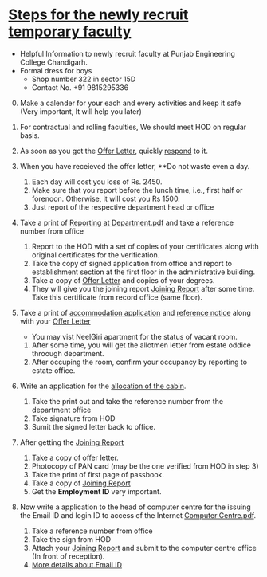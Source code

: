 # [Steps for the newly recruit temporary faculty](https://github.com/suri2501/Punjab-Engineering-College-Chandigarh/tree/main/Faculty)
- Helpful Information to newly recruit faculty at Punjab Engineering College Chandigarh. 
- Formal dress for boys
	- Shop number 322 in sector 15D
	- Contact No. +91 9815295336
0. Make a calender for your each and every activities and keep it safe (Very important, It will help you later)
1. For contractual and rolling faculties, We should meet HOD on regular basis.
2. As soon as you got the [Offer Letter](https://github.com/suri2501/Punjab-Engineering-College-Chandigarh/blob/main/Offer_Letter.pdf), quickly [respond](https://github.com/suri2501/Punjab-Engineering-College-Chandigarh/tree/main/Acceptance_of_Offer.pdf) to it.
3. When you have receieved the offer letter, **Do not waste even a day.
	1. Each day will cost you loss of Rs. 2450.
	2. Make sure that you report before the lunch time, i.e., first half or forenoon. Otherwise, it will cost you Rs 1500.
	3. Just report of the respective department head or office
4. Take a print of [Reporting at Department.pdf](https://github.com/suri2501/Punjab-Engineering-College-Chandigarh/tree/main/Reporting_at_Department.pdf) and take a reference number from office
	1. Report to the HOD with a set of copies of your certificates along with original certificates for the verification.
	2. Take the copy of signed application from office and report to establishment section at the first floor in the administrative building.
	3. Take a copy of [Offer Letter](https://github.com/suri2501/Punjab-Engineering-College-Chandigarh/blob/main/Offer_Letter.pdf) and copies of your degrees.
	4. They will give you the joining report [Joining Report](https://github.com/suri2501/Punjab-Engineering-College-Chandigarh/tree/main/Joining_Report.pdf) after some time. Take this certificate from record office (same floor).

5. Take a print of [accommodation application](https://github.com/suri2501/Punjab-Engineering-College-Chandigarh/blob/main/Accommodation.pdf)  and [reference notice](https://github.com/suri2501/Punjab-Engineering-College-Chandigarh/blob/main/Accommodation_Reference.pdf) along with your [Offer Letter](https://github.com/suri2501/Punjab-Engineering-College-Chandigarh/blob/main/Offer_Letter.pdf)
	
	- You may vist NeelGiri apartment for the status of vacant room.
	1. After some time, you will get the allotmen letter from estate oddice throough department.
	2. After occuping the room, confirm your occupancy by reporting to estate office.

6. Write an application for the [allocation of the cabin](https://github.com/suri2501/Punjab-Engineering-College-Chandigarh/blob/main/Letter_for_Cabin.pdf).
	1. Take the print out and take the reference number from the department office
	2. Take signature from HOD
	3. Sumit the signed letter back to office.
	
7. After getting the [Joining Report](https://github.com/suri2501/Punjab-Engineering-College-Chandigarh/blob/main/Joining_Report.pdf)
	1. Take a copy of offer letter.
	2. Photocopy of PAN card (may be the one verified from HOD in step 3)
	3. Take the print of first page of passbook.
	4. Take a copy of [Joining Report](https://github.com/suri2501/Punjab-Engineering-College-Chandigarh/blob/main/Joining_Report.pdf)
	5. Get the **Employment ID** very important.
	
8. Now write a application to the head of computer centre for the issuing the Email ID and login ID to access of the Internet [Computer Centre.pdf](https://github.com/suri2501/Punjab-Engineering-College-Chandigarh/blob/main/Computer_Centre.pdf).
	1. Take a reference number from office
	2. Take the sign from HOD
	3. Attach your [Joining Report](https://github.com/suri2501/Punjab-Engineering-College-Chandigarh/blob/main/Joining_Report.pdf) and submit to the computer centre office (In front of reception).
	4. [More details about Email ID](https://pec.ac.in/sites/default/files/announcements/Email_Manual.pdf)


